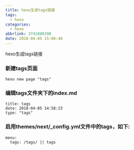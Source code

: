 ```yaml
---
title: hexo生成tags链接
tags:
  - hexo
categories:
  - hexo
abbrlink: 3741088398
date: 2018-04-05 15:00:48
---
```

hexo生成tags链接
<!-- more -->
### 新建tags页面
``` 
hexo new page "tags"
```

### 编辑tags文件夹下的index.md
``` 
title: tags
date: 2018-04-05 14:58:23
type: "tags"
```
### 启用themes/next/_config.yml文件中的tags，如下:
```
menu:
  tags: /tags/ || tags
```
